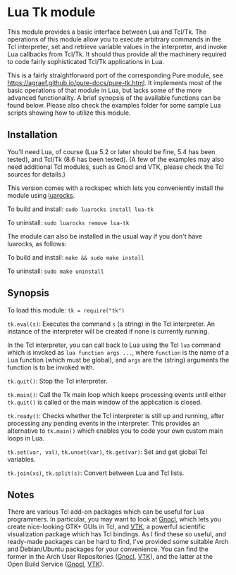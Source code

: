 # Lua Tk module

This module provides a basic interface between Lua and Tcl/Tk. The operations of this module allow you to execute arbitrary commands in the Tcl interpreter, set and retrieve variable values in the interpreter, and invoke Lua callbacks from Tcl/Tk. It should thus provide all the machinery required to code fairly sophisticated Tcl/Tk applications in Lua.

This is a fairly straightforward port of the corresponding Pure module, see <https://agraef.github.io/pure-docs/pure-tk.html>. It implements most of the basic operations of that module in Lua, but lacks some of the more advanced functionality. A brief synopsis of the available functions can be found below. Please also check the examples folder for some sample Lua scripts showing how to utilize this module.

## Installation

You'll need Lua, of course (Lua 5.2 or later should be fine, 5.4 has been tested), and Tcl/Tk (8.6 has been tested). (A few of the examples may also need additional Tcl modules, such as Gnocl and VTK, please check the Tcl sources for details.)

This version comes with a rockspec which lets you conveniently install the module using [luarocks](https://luarocks.org/).

To build and install: `sudo luarocks install lua-tk`

To uninstall: `sudo luarocks remove lua-tk`

The module can also be installed in the usual way if you don't have luarocks, as follows:

To build and install: `make && sudo make install`

To uninstall: `sudo make uninstall`

## Synopsis

To load this module: `tk = require("tk")`

`tk.eval(s)`: Executes the command `s` (a string) in the Tcl interpreter. An instance of the interpreter will be created if none is currently running.

In the Tcl interpreter, you can call back to Lua using the Tcl `lua` command which is invoked as `lua function args ...`, where `function` is the name of a Lua function (which must be global), and `args` are the (string) arguments the function is to be invoked with.

`tk.quit()`: Stop the Tcl interpreter.

`tk.main()`: Call the Tk main loop which keeps processing events until either `tk.quit()` is called or the main window of the application is closed.

`tk.ready()`: Checks whether the Tcl interpreter is still up and running, after processing any pending events in the interpreter. This provides an alternative to `tk.main()` which enables you to code your own custom main loops in Lua.

`tk.set(var, val)`, `tk.unset(var)`, `tk.get(var)`: Set and get global Tcl variables.

`tk.join(xs)`, `tk.split(s)`: Convert between Lua and Tcl lists.

## Notes

There are various Tcl add-on packages which can be useful for Lua programmers. In particular, you may want to look at [Gnocl](https://dr-baum.net/gnocl/), which lets you create nice-looking GTK+ GUIs in Tcl, and [VTK](https://www.vtk.org/), a powerful scientific visualization package which has Tcl bindings. As I find these so useful, and ready-made packages can be hard to find, I've provided some suitable Arch and Debian/Ubuntu packages for your convenience. You can find the former in the Arch User Repositories ([Gnocl](https://aur.archlinux.org/packages?O=0&K=gnocl), [VTK](https://aur.archlinux.org/packages/vtk6-legacy)), and the latter at the Open Build Service ([Gnocl](https://build.opensuse.org/project/show/home:aggraef:gnocl), [VTK](https://build.opensuse.org/project/show/home:aggraef:vtk6)).

